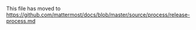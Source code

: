 This file has moved to https://github.com/mattermost/docs/blob/master/source/process/release-process.md
